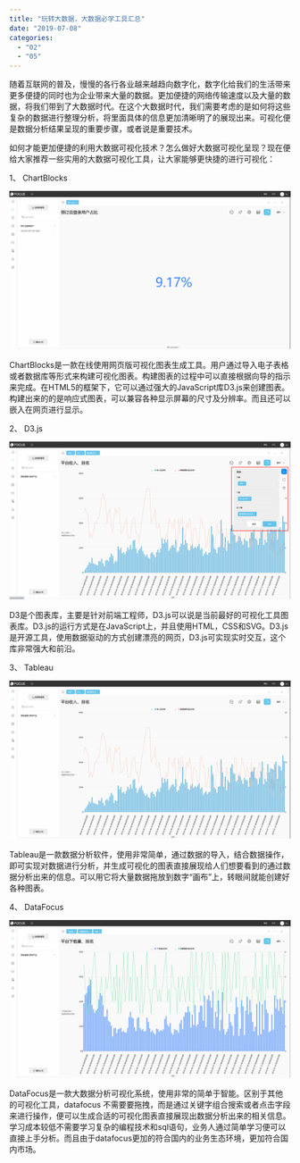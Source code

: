 ```yaml
---
title: "玩转大数据，大数据必学工具汇总"
date: "2019-07-08"
categories: 
  - "02"
  - "05"
---
```


随着互联网的普及，慢慢的各行各业越来越趋向数字化，数字化给我们的生活带来更多便捷的同时也为企业带来大量的数据。更加便捷的网络传输速度以及大量的数据，将我们带到了大数据时代。在这个大数据时代，我们需要考虑的是如何将这些复杂的数据进行整理分析，将里面具体的信息更加清晰明了的展现出来。可视化便是数据分析结果呈现的重要步骤，或者说是重要技术。

如何才能更加便捷的利用大数据可视化技术？怎么做好大数据可视化呈现？现在便给大家推荐一些实用的大数据可视化工具，让大家能够更快捷的进行可视化：

1、 ChartBlocks

![](images/word-image-132.png)

ChartBlocks是一款在线使用网页版可视化图表生成工具。用户通过导入电子表格或者数据库等形式来构建可视化图表。构建图表的过程中可以直接根据向导的指示来完成。在HTML5的框架下，它可以通过强大的JavaScript库D3.js来创建图表。构建出来的的是响应式图表，可以兼容各种显示屏幕的尺寸及分辨率。而且还可以嵌入在网页进行显示。

2、 D3.js

![](images/word-image-133.png)

D3是个图表库，主要是针对前端工程师，D3.js可以说是当前最好的可视化工具图表库。D3.js的运行方式是在JavaScript上，并且使用HTML，CSS和SVG。D3.js是开源工具，使用数据驱动的方式创建漂亮的网页，D3.js可实现实时交互，这个库非常强大和前沿。

3、 Tableau

![](images/word-image-134.png)

Tableau是一款数据分析软件，使用非常简单，通过数据的导入，结合数据操作，即可实现对数据进行分析，并生成可视化的图表直接展现给人们想要看到的通过数据分析出来的信息。可以用它将大量数据拖放到数字“画布”上，转眼间就能创建好各种图表。

4、 DataFocus

![](images/word-image-135.png)

DataFocus是一款大数据分析可视化系统，使用非常的简单于智能。区别于其他的可视化工具，datafocus 不需要要拖拽，而是通过关键字组合搜索或者点击字段来进行操作，便可以生成合适的可视化图表直接展现出数据分析出来的相关信息。学习成本较低不需要学习复杂的编程技术和sql语句，业务人通过简单学习便可以直接上手分析。而且由于datafocus更加的符合国内的业务生态环境，更加符合国内市场。
